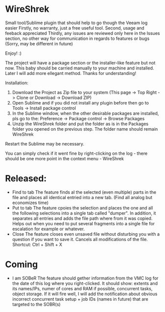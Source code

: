 # WireShrek
Small tool/Sublime plugin that should help to go though the Veeam log easier
Firstly, no warranty, just a free useful tool.
Second, usage and feeback appreciated
Thirdly, any issues are reviewed only here in the Issues section, no other way for communication in regards to features or bugs
(Sorry, may be different in future)

Enjoy! :)

The project will have a package section or the installer-like feature but not now.
This baby should be carried manually to your machine and installed. Later I will add more ellegant method.
Thanks for understanding!

Installation:
1. Download the Project as Zip file to your system (This page -> Top Right -> Clone or Download -> Download ZIP)
2. Open Sublime and if you did not install any plugin before then go to Tools -> Install package control
3. In the Sublime window, when the other desirable packages are installed, pls go to the:
Preference -> Package control -> Browse Packages
4. Unzip the WireShrek folder and put the folder as is in the Packages folder you opened on the previous step.
The folder name should remain WireShrek

Restart the Sublime may be necessary.

You can simply check if it went fine by right-clicking on the log - there should be one more point in the context menu - WireShrek

# Released:
- Find to tab
The feature finds al the selected (even multiple) parts in the file and places all identical entried into a new tab. (Find all analog but economizes time)
- Put to tab
The feature cpoies the selection and places the one and all the following selections into a single tab called "dumper".
In addition, it separates all entries and adds the file path where from it was copied. Helps out when you need to put  several fragments into a single file for escalation for example or whatever.
- Close 
The feature closes even unsaved file without disturbing you with a question if you want to save it. Cancels all modifications of the file. Shortcut: Ctrl + Shift + X

# Coming
- I am SOBeR
The feature should gether information from the VMC log for the date of this log where you right-clicked.
It should show: extents and its names/IPs, numer of cores and RAM if possible, concurrent tasks, object storage.
If it will fire well, I will add the notification about obvious incorrect concurrent task setup + job IDs (names in future) that are targeted to the SOBR(s)

